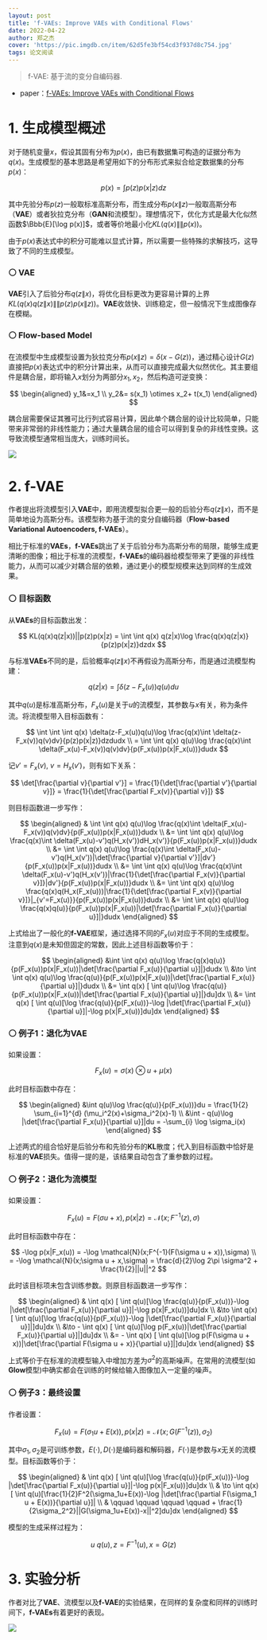 ```yaml
---
layout: post
title: 'f-VAEs: Improve VAEs with Conditional Flows'
date: 2022-04-22
author: 郑之杰
cover: 'https://pic.imgdb.cn/item/62d5fe3bf54cd3f937d8c754.jpg'
tags: 论文阅读
---
```


> f-VAE: 基于流的变分自编码器.

- paper：[f-VAEs: Improve VAEs with Conditional Flows](https://arxiv.org/abs/1809.05861)

# 1. 生成模型概述

对于随机变量$x$，假设其固有分布为$p(x)$，由已有数据集可构造的证据分布为$q(x)$。生成模型的基本思路是希望用如下的分布形式来拟合给定数据集的分布$p(x)$：

$$ p(x) = \int p(z)p(x|z)dz $$

其中先验分布$p(z)$一般取标准高斯分布，而生成分布$p(x\|z)$一般取高斯分布（**VAE**）或者狄拉克分布（**GAN**和流模型）。理想情况下，优化方式是最大化似然函数$\Bbb{E}[\log p(x)]$，或者等价地最小化$KL(q(x)\|\|p(x))$。

由于$p(x)$表达式中的积分可能难以显式计算，所以需要一些特殊的求解技巧，这导致了不同的生成模型。

### ⚪ VAE

**VAE**引入了后验分布$q(z\|x)$，将优化目标更改为更容易计算的上界$KL(q(x)q(z\|x)\|\|p(z)p(x\|z))$。**VAE**收敛快、训练稳定，但一般情况下生成图像存在模糊。

### ⚪ Flow-based Model

在流模型中生成模型设置为狄拉克分布$p(x\|z) = \delta(x-G(z))$，通过精心设计$G(z)$直接把$p(x)$表达式中的积分计算出来，从而可以直接完成最大似然优化。其主要组件是耦合层，即将输入$x$划分为两部分$x_1,x_2$，然后构造可逆变换：

$$ \begin{aligned} y_1&=x_1 \\ y_2&= s(x_1) \otimes x_2+ t(x_1) \end{aligned} $$

耦合层需要保证其雅可比行列式容易计算，因此单个耦合层的设计比较简单，只能带来非常弱的非线性能力；通过大量耦合层的组合可以得到复杂的非线性变换。这导致流模型通常相当庞大，训练时间长。

![](https://pic.imgdb.cn/item/62d653b6f54cd3f937129999.jpg)

# 2. f-VAE

作者提出将流模型引入**VAE**中，即用流模型拟合更一般的后验分布$q(z\|x)$，而不是简单地设为高斯分布。该模型称为基于流的变分自编码器（**Flow-based Variational Autoencoders, f-VAEs**）。

相比于标准的**VAEs**，**f-VAEs**跳出了关于后验分布为高斯分布的局限，能够生成更清晰的图像；相比于标准的流模型，**f-VAEs**的编码器给模型带来了更强的非线性能力，从而可以减少对耦合层的依赖，通过更小的模型规模来达到同样的生成效果。

### ⚪ 目标函数

从**VAEs**的目标函数出发：

$$  KL(q(x)q(z|x))||p(z)p(x|z) = \int \int q(x) q(z|x)\log \frac{q(x)q(z|x)}{p(z)p(x|z)}dzdx  $$

与标准**VAEs**不同的是，后验概率$q(z\|x)$不再假设为高斯分布，而是通过流模型构建：

$$ q(z|x) = \int \delta(z-F_x(u))q(u)du $$

其中$q(u)$是标准高斯分布，$F_x(u)$是关于$u$的流模型，其参数与$x$有关，称为条件流。将流模型带入目标函数有：

$$  \int \int \int  q(x) \delta(z-F_x(u))q(u)\log \frac{q(x)\int \delta(z-F_x(v))q(v)dv}{p(z)p(x|z)}dzdudx \\ = \int \int   q(x) q(u)\log \frac{q(x)\int \delta(F_x(u)-F_x(v))q(v)dv}{p(F_x(u))p(x|F_x(u))}dudx   $$

记$v'=F_x(v)$, $v=H_x(v')$，则有如下关系：

$$ \det[\frac{\partial v}{\partial v'}] = \frac{1}{\det[\frac{\partial v'}{\partial v}]} = \frac{1}{\det[\frac{\partial F_x(v)}{\partial v}]} $$

则目标函数进一步写作：

$$  \begin{aligned} & \int \int   q(x) q(u)\log \frac{q(x)\int \delta(F_x(u)-F_x(v))q(v)dv}{p(F_x(u))p(x|F_x(u))}dudx \\ &=  \int \int   q(x) q(u)\log \frac{q(x)\int \delta(F_x(u)-v')q(H_x(v'))dH_x(v')}{p(F_x(u))p(x|F_x(u))}dudx \\ &=  \int \int   q(x) q(u)\log \frac{q(x)\int \delta(F_x(u)-v')q(H_x(v'))|\det[\frac{\partial v}{\partial v'}]|dv'}{p(F_x(u))p(x|F_x(u))}dudx \\ &=  \int \int   q(x) q(u)\log \frac{q(x)\int \delta(F_x(u)-v')q(H_x(v'))|\frac{1}{\det[\frac{\partial F_x(v)}{\partial v}]}|dv'}{p(F_x(u))p(x|F_x(u))}dudx \\ &=  \int \int   q(x) q(u)\log \frac{q(x)q(H_x(F_x(u)))|\frac{1}{\det[\frac{\partial F_x(v)}{\partial v}]}|_{v'=F_x(u)}}{p(F_x(u))p(x|F_x(u))}dudx \\ &=  \int \int   q(x) q(u)\log \frac{q(x)q(u)}{p(F_x(u))p(x|F_x(u))|\det[\frac{\partial F_x(u)}{\partial u}]|}dudx \end{aligned}  $$

上式给出了一般化的**f-VAE**框架，通过选择不同的$F_x(u)$对应于不同的生成模型。注意到$q(x)$是未知但固定的常数，因此上述目标函数等价于：

$$  \begin{aligned}  &\int \int   q(x) q(u)\log \frac{q(x)q(u)}{p(F_x(u))p(x|F_x(u))|\det[\frac{\partial F_x(u)}{\partial u}]|}dudx \\ &\to \int \int   q(x) q(u)\log \frac{q(u)}{p(F_x(u))p(x|F_x(u))|\det[\frac{\partial F_x(u)}{\partial u}]|}dudx \\ &= \int q(x) [ \int  q(u)\log \frac{q(u)}{p(F_x(u))p(x|F_x(u))|\det[\frac{\partial F_x(u)}{\partial u}]|}du]dx \\ &= \int q(x) [ \int  q(u)[\log \frac{q(u)}{p(F_x(u))}-\log |\det[\frac{\partial F_x(u)}{\partial u}]|-\log p(x|F_x(u))]du]dx \end{aligned}  $$

### ⚪ 例子1：退化为VAE

如果设置：

$$ F_x(u) = \sigma(x) \otimes u +\mu(x) $$

此时目标函数中存在：

$$ \begin{aligned} &\int  q(u)\log \frac{q(u)}{p(F_x(u))}du = \frac{1}{2} \sum_{i=1}^{d} (\mu_i^2(x)+\sigma_i^2(x)-1) \\ &\int - q(u)\log |\det[\frac{\partial F_x(u)}{\partial u}]|du = -\sum_{i} \log \sigma_i(x) \end{aligned} $$

上述两式的组合恰好是后验分布和先验分布的**KL**散度；代入到目标函数中恰好是标准的**VAE**损失。值得一提的是，该结果自动包含了重参数的过程。

### ⚪ 例子2：退化为流模型

如果设置：

$$ F_x(u) = F(\sigma u + x), p(x|z) = \mathcal{N}(x;F^{-1}(z),\sigma) $$

此时目标函数中存在：

$$ -\log p(x|F_x(u)) = -\log \mathcal{N}(x;F^{-1}(F(\sigma u + x)),\sigma) \\ = -\log \mathcal{N}(x;\sigma u + x,\sigma) = \frac{d}{2}\log 2\pi \sigma^2 + \frac{1}{2}||u||^2 $$

此时该目标项未包含训练参数。则原目标函数进一步写作：

$$  \begin{aligned} & \int q(x) [ \int  q(u)[\log \frac{q(u)}{p(F_x(u))}-\log |\det[\frac{\partial F_x(u)}{\partial u}]|-\log p(x|F_x(u))]du]dx  \\ &\to \int q(x) [ \int  q(u)[\log \frac{q(u)}{p(F_x(u))}-\log |\det[\frac{\partial F_x(u)}{\partial u}]|]du]dx  \\ &\to - \int q(x) [ \int  q(u)[\log p(F_x(u))|\det[\frac{\partial F_x(u)}{\partial u}]|]du]dx \\ &= - \int q(x) [ \int  q(u)[\log p(F(\sigma u + x))|\det[\frac{\partial F(\sigma u + x)}{\partial u}]|]du]dx \end{aligned}  $$

上式等价于在标准的流模型输入中增加方差为$σ^2$的高斯噪声。在常用的流模型(如**Glow**模型)中确实都会在训练的时候给输入图像加入一定量的噪声。

### ⚪ 例子3：最终设置

作者设置：

$$ F_x(u) = F(\sigma_1 u + E(x)), p(x|z) = \mathcal{N}(x;G(F^{-1}(z)),\sigma_2) $$

其中$\sigma_1,\sigma_2$是可训练参数，$E(\cdot),D(\cdot)$是编码器和解码器，$F(\cdot)$是参数与$x$无关的流模型。目标函数等价于：

$$  \begin{aligned}  & \int q(x) [ \int  q(u)[\log \frac{q(u)}{p(F_x(u))}-\log |\det[\frac{\partial F_x(u)}{\partial u}]|-\log p(x|F_x(u))]du]dx \\ & \to \int q(x) [ \int  q(u)[\frac{1}{2}F^2(\sigma_1u+E(x))-\log |\det[\frac{\partial F(\sigma_1 u + E(x))}{\partial u}]| \\ & \qquad \qquad \qquad \qquad + \frac{1}{2\sigma_2^2}||G(\sigma_1u+E(x))-x||^2]du]dx \end{aligned}  $$

模型的生成采样过程为：

$$ u \text{~} q(u), z = F^{-1}(u) , x=G(z) $$

# 3. 实验分析

作者对比了**VAE**、流模型以及**f-VAE**的实验结果，在同样的复杂度和同样的训练时间下，**f-VAEs**有着更好的表现。

![](https://pic.imgdb.cn/item/62d6538cf54cd3f93711da8e.jpg)